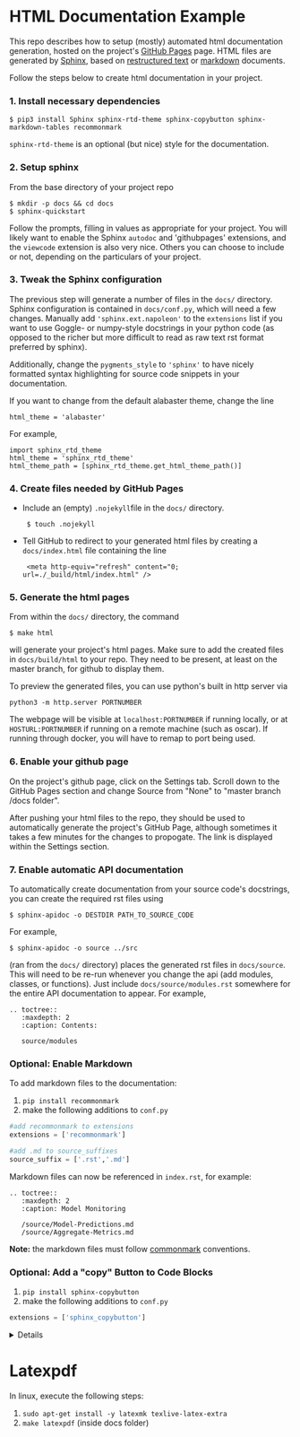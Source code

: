 # HTML Documentation Example

This repo describes how to setup (mostly) automated html documentation generation, hosted on the project's [GitHub Pages](https://pages.github.com/) page. HTML files are generated by [Sphinx](http://www.sphinx-doc.org/en/master/), based on [restructured text](https://thomas-cokelaer.info/tutorials/sphinx/rest_syntax.html) or [markdown](https://commonmark.org/) documents.


Follow the steps below to create html documentation in your project.

### 1. Install necessary dependencies
    
    $ pip3 install Sphinx sphinx-rtd-theme sphinx-copybutton sphinx-markdown-tables recommonmark
   
`sphinx-rtd-theme` is an optional (but nice) style for the documentation.

### 2. Setup sphinx
   
From the base directory of your project repo

    $ mkdir -p docs && cd docs
    $ sphinx-quickstart

Follow the prompts, filling in values as appropriate for your project.
You will likely want to enable the Sphinx `autodoc` and 'githubpages' extensions,
and the `viewcode` extension is also very nice. Others you can choose to include or not, depending on the particulars of your project.

### 3. Tweak the Sphinx configuration

The previous step will generate a number of files in the `docs/` directory. 
Sphinx configuration is contained in `docs/conf.py`, which will need a few changes.
Manually add `'sphinx.ext.napoleon'` to the `extensions` list if you want to use
Goggle- or numpy-style docstrings in your python code (as opposed to the richer but more difficult
to read as raw text rst format preferred by sphinx).

Additionally, change the `pygments_style` to `'sphinx'`  to have nicely formatted syntax highlighting for source code snippets in your documentation.

If you want to change from the default alabaster theme, change the line

    html_theme = 'alabaster'

For example,

    import sphinx_rtd_theme
    html_theme = 'sphinx_rtd_theme'
    html_theme_path = [sphinx_rtd_theme.get_html_theme_path()]
    
### 4. Create files needed by GitHub Pages

* Include an (empty) `.nojekyll`file in the `docs/` directory.

       $ touch .nojekyll

* Tell GitHub to redirect to your generated html files by creating a `docs/index.html` file containing the line

    
       <meta http-equiv="refresh" content="0; url=./_build/html/index.html" />

### 5. Generate the html pages

From within the `docs/` directory, the command

    $ make html

will generate your project's html pages.
Make sure to add the created files in `docs/build/html` to your repo. They need to be present, at least on the master branch, for github to display them.

To preview the generated files, you can use python's built in http server via

    python3 -m http.server PORTNUMBER

The webpage will be visible at `localhost:PORTNUMBER` if running locally, or at `HOSTURL:PORTNUMBER` if running on a remote machine (such as oscar). If running through docker, you will have to remap to port being used.

### 6. Enable your github page

On the project's github page, click on the Settings tab. Scroll down to the GitHub Pages section and change Source from "None" to "master branch /docs folder".

After pushing your html files to the repo, they should be used to automatically generate the project's GitHub Page, although sometimes it takes a few minutes for the changes to propogate. The link is displayed within the Settings section.
   
### 7. Enable automatic API documentation

To automatically create documentation from your source code's docstrings, you can create the
required rst files using 

    $ sphinx-apidoc -o DESTDIR PATH_TO_SOURCE_CODE

For example,

    $ sphinx-apidoc -o source ../src

(ran from the `docs/` directory) places the generated rst files in `docs/source`.
This will need to be re-run whenever you change the api (add modules, classes, or functions).
Just include `docs/source/modules.rst` somewhere for the entire
API documentation to appear. For example,

    
    .. toctree::
       :maxdepth: 2
       :caption: Contents:

       source/modules


### Optional: Enable Markdown

To add markdown files to the documentation:

1. `pip install recommonmark`
2. make the following additions to `conf.py`

```python
#add recommonmark to extensions
extensions = ['recommonmark']

#add .md to source_suffixes
source_suffix = ['.rst','.md']
```

Markdown files can now be referenced in `index.rst`, for example:

```
.. toctree::
   :maxdepth: 2 
   :caption: Model Monitoring
   
   /source/Model-Predictions.md
   /source/Aggregate-Metrics.md
```

**Note:** the markdown files must follow [commonmark](https://commonmark.org/) conventions.

### Optional: Add a "copy" Button to Code Blocks

1. `pip install sphinx-copybutton`
2. make the following additions to `conf.py`
```python
extensions = ['sphinx_copybutton']
```

<details>


* The copy button applies to all code blocks
* The copy button does not work the same with all sphinx themes
  * Can be customized with minor css modifications 
  * For more details see: https://sphinx-copybutton.readthedocs.io/en/latest/
</details>

# Latexpdf

In linux, execute the following steps:

1. `sudo apt-get install -y latexmk texlive-latex-extra`
2. `make latexpdf` (inside docs folder)



